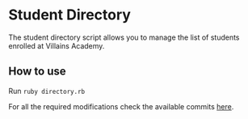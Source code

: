 # Student Directory #

The student directory script allows you to manage the list of students enrolled at Villains Academy.

## How to use ##

Run `ruby directory.rb`

For all the required modifications check the available commits [here](https://github.com/peter-miklos/student-directory/commits/master).
